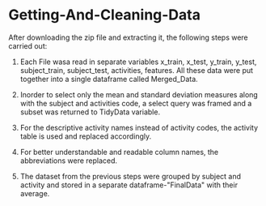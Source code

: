 # Getting-And-Cleaning-Data
After downloading the zip file and extracting it, the following steps were carried out:

1. Each File wasa read in separate variables x_train, x_test, y_train, y_test, subject_train, subject_test, activities, features. All these data were put together into a single dataframe called Merged_Data.

2. Inorder to select only the mean and standard deviation measures along with the subject and activities code, a select query was framed and a subset was returned to TidyData variable.

3. For the descriptive activity names instead of activity codes, the activity table is used and replaced accordingly.

4. For better understandable and readable column names, the abbreviations were replaced.

5. The dataset from the previous steps were grouped by subject and activity and stored in a separate dataframe-"FinalData" with their average.
